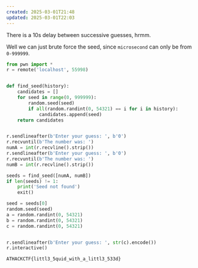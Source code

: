 ```yaml
---
created: 2025-03-01T21:48
updated: 2025-03-01T22:03
---
```


There is a 10s delay between successive guesses, hrmm.

Well we can just brute force the seed, since `microsecond` can only be from `0-999999`.

```python
from pwn import *
r = remote('localhost', 55998)


def find_seed(history):
    candidates = []
    for seed in range(0, 999999):
        random.seed(seed)
        if all(random.randint(0, 54321) == i for i in history):
            candidates.append(seed)
    return candidates


r.sendlineafter(b'Enter your guess: ', b'0')
r.recvuntil(b'The number was: ')
numA = int(r.recvline().strip())
r.sendlineafter(b'Enter your guess: ', b'0')
r.recvuntil(b'The number was: ')
numB = int(r.recvline().strip())

seeds = find_seed([numA, numB])
if len(seeds) != 1:
    print('Seed not found')
    exit()

seed = seeds[0]
random.seed(seed)
a = random.randint(0, 54321)
b = random.randint(0, 54321)
c = random.randint(0, 54321)


r.sendlineafter(b'Enter your guess: ', str(c).encode())
r.interactive()
```

```flag
ATHACKCTF{littl3_5quid_with_a_littl3_533d}
```
